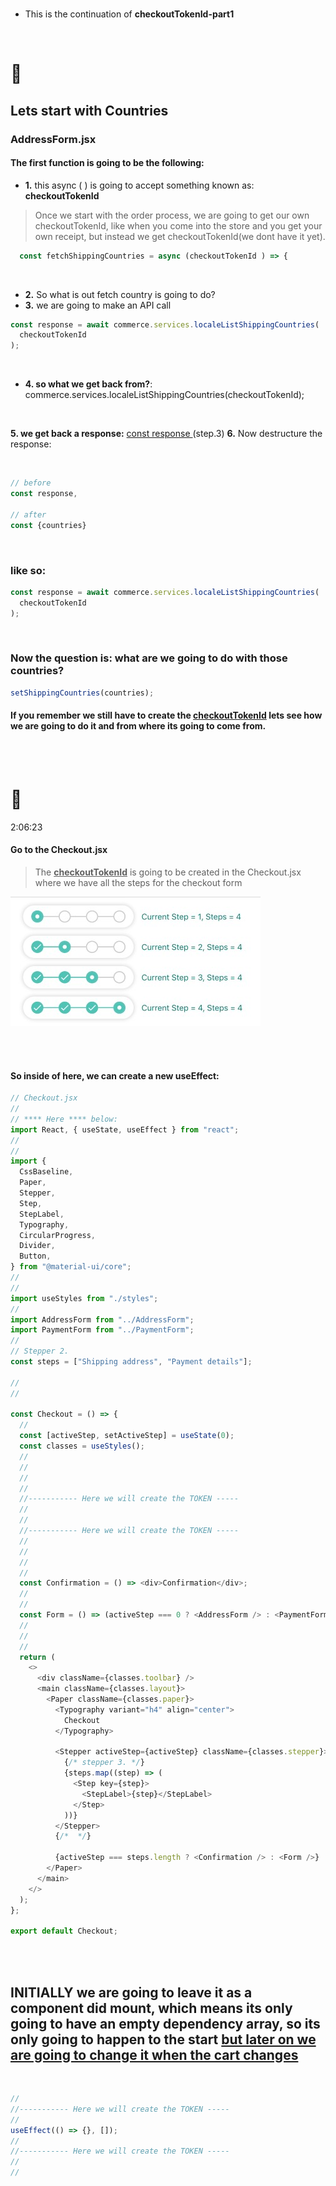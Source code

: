 <!-- # 🍯

<br>

#### Small notice:

> After 7 months of teaching myself blender, I am back to code, So this is one of the several projects I am preparing to get back in shape :).

<br>
[<img src="/src/img/undefined_first_commerceTests_beforeAdding-Products.jpg"/>]()
<br>

#### [NOTES : interesting](./src/Interesting.md)

<br>

# CREDITS:

Big thanks to **[Adrian Hajdin](https://github.com/adrianhajdin)** , for sharing this **Great tutorial** on how to set up an E-commerce store using: React | Commerce.js and Stripe.


>**NOTE** THE TEACHER tells that if we are using PROPS too much, the solution for it, is React Context

- But he is not going to use it in this project because we dont have many functions.

- I will create a recap react context soon (based in my school lessons)

- 1. default-project
- 2. navbar-basic-and-default-commercejs-setup
- 3. fecthing-data-from-commercejs
- 4. creating-products-with-commercejs-adding-dynamic-button-add-to-basket
- 5. Cart.CartItem-buttons-increase-decrease-remove
- 6. buttons-increase-decrease-remove-emptyCart-allready
- 7. checkoutTokenId-part1

-->

<br>

- This is the continuation of **checkoutTokenId-part1**

<br>

# 🍍

## Lets start with Countries

### AddressForm.jsx

#### The first function is going to be the following:

- **1.** this async ( ) is going to accept something known as: **checkoutTokenId**

> Once we start with the order process, we are going to get our own checkoutTokenId, like when you come into the store and you get your own receipt, but instead we get checkoutTokenId(we dont have it yet).

```javascript
  const fetchShippingCountries = async (checkoutTokenId ) => {
```

<br>

- **2.** So what is out fetch country is going to do?
- **3.** we are going to make an API call

```javascript
const response = await commerce.services.localeListShippingCountries(
  checkoutTokenId
);
```

<br>

- **4. so what we get back from?**: commerce.services.localeListShippingCountries(checkoutTokenId);

<br>

**5. we get back a response:** <u>const response </u> (step.3)
**6.** Now destructure the response:

<br>

```javascript
// before
const response,

// after
const {countries}

```

<br>

### like so:

```javascript
const response = await commerce.services.localeListShippingCountries(
  checkoutTokenId
);
```

<br>

### Now the question is: what are we going to do with those countries?

```javascript
setShippingCountries(countries);
```

#### If you remember we still have to create the <u>checkoutTokenId</u> lets see how we are going to do it and from where its going to come from.

<br>
<br>

# 🍊

2:06:23

#### Go to the Checkout.jsx

> The **<u>checkoutTokenId</u>** is going to be created in the Checkout.jsx where we have all the steps for the checkout form

[<img src="/src/img/stepper1.jpg"/>]()

<br>
<br>

#### So inside of here, we can create a new useEffect:

```javascript
// Checkout.jsx
//
// **** Here **** below:
import React, { useState, useEffect } from "react";
//
//
import {
  CssBaseline,
  Paper,
  Stepper,
  Step,
  StepLabel,
  Typography,
  CircularProgress,
  Divider,
  Button,
} from "@material-ui/core";
//
//
import useStyles from "./styles";
//
import AddressForm from "../AddressForm";
import PaymentForm from "../PaymentForm";
//
// Stepper 2.
const steps = ["Shipping address", "Payment details"];

//
//

const Checkout = () => {
  //
  const [activeStep, setActiveStep] = useState(0);
  const classes = useStyles();
  //
  //
  //
  //
  //----------- Here we will create the TOKEN -----
  //
  //
  //----------- Here we will create the TOKEN -----
  //
  //
  //
  //
  const Confirmation = () => <div>Confirmation</div>;
  //
  //
  const Form = () => (activeStep === 0 ? <AddressForm /> : <PaymentForm />);
  //
  //
  //
  return (
    <>
      <div className={classes.toolbar} />
      <main className={classes.layout}>
        <Paper className={classes.paper}>
          <Typography variant="h4" align="center">
            Checkout
          </Typography>

          <Stepper activeStep={activeStep} className={classes.stepper}>
            {/* stepper 3. */}
            {steps.map((step) => (
              <Step key={step}>
                <StepLabel>{step}</StepLabel>
              </Step>
            ))}
          </Stepper>
          {/*  */}

          {activeStep === steps.length ? <Confirmation /> : <Form />}
        </Paper>
      </main>
    </>
  );
};

export default Checkout;
```

<br>
<br>

## INITIALLY we are going to leave it as a component did mount, which means its only going to have an empty dependency array, so its only going to happen to the start <u>but later on we are going to change it when the cart changes</u>

<br>

```javascript
//
//----------- Here we will create the TOKEN -----
//
useEffect(() => {}, []);
//
//----------- Here we will create the TOKEN -----
//
//
```
